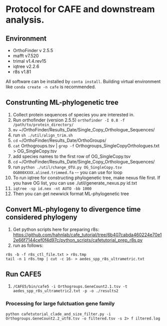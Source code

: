 # Protocol for CAFE and downstream analysis.
## Environment
- OrthoFinder v 2.5.5
- mafft v7.520
- trimal v1.4.rev15
- iqtree v2.2.6
- r8s v1.81

All software can be installed by `conta install`. Building virtual environment like `conda create -n cafe` is recommended.

## Construnting ML-phylogenetic tree
1. Collect protein sequences of species you are interested in.
2. Run orthofinder (version 2.5.5) `orthofinder -I 0.8 -f /path/to/protein_directory/`
3. `mv` ~/OrthoFinder/Results_Date/Single_Copy_Orthologue_Sequences/
4. run `sh ./util/align_trim.sh`
5. `cd` ~/OrthoFinder/Results_Date/OrthoGroups/
6. `cat` Orthogroups.tsv | `grep -f` Orthogroups_SingleCopyOrthologues.txt > OG_SingleCopy.tsv
7. add species names to the first row of OG_SingleCopy.tsv
8. `cd` ~/OrthoFinder/Results_Date/Single_Copy_Orthologue_Sequences/
9. run `python ./util/change_OTU.py OG_SingleCopy.tsv OG000XXXX.alined.trimmed.fa` -- you can use for loop
10. To run iqtree for constructing phylogenetic tree, make nexus file first. If you have OG list, you can use ./util/generate_nexus.py id.txt
11. `iqtree -sp id.nex -nt AUTO -bb 1000`
12. Then you can get newwick format ML-phylogenetic tree

## Convert ML-phylogeny to divergence time considered phylogeny
1. Get python scripts here for preparing r8s: https://github.com/hahnlab/cafe_tutorial/tree/6b407cabda460224e70e12e66f7144cef0f4d97c/python_scripts/cafetutorial_prep_r8s.py
2. run as follows:
```
r8s -b -f r8s_ctl_file.txt > r8s.tmp
tail -n 1 r8s.tmp | cut -c 16- > aedes_spp_r8s_ultrametric.txt
```

## Run CAFE5
1. `/CAFE5/bin/cafe5 -i Orthogroups.GeneCount2.1.tsv -t aedes_spp_r8s_ultrametric2.txt -p -o ./results2`

### Processing for large fulctuation gene family
`python cafetutorial_clade_and_size_filter.py -i Orthogroups.GeneCount2.2_utf8.tsv -o filtered.tsv -s 2> f
iltered.log`
